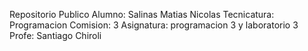Repositorio Publico
Alumno: Salinas Matias Nicolas
Tecnicatura: Programacion
Comision: 3
Asignatura: programacion 3 y laboratorio 3
Profe: Santiago Chiroli
